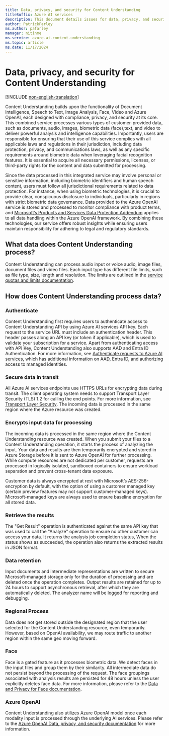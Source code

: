 ```yaml
---
title: Data, privacy, and security for Content Understanding
titleSuffix: Azure AI services
description: This document details issues for data, privacy, and security for Content Understanding.
author: PatrickFarley
ms.author: pafarley
manager: nitinme
ms.service: azure-ai-content-understanding
ms.topic: article
ms.date: 11/17/2024
---
```


# Data, privacy, and security for Content Understanding 

[!INCLUDE [non-english-translation](../includes/non-english-translation.md)]

Content Understanding builds upon the functionality of Document Intelligence, Speech to Text, Image Analysis, Face, Video and Azure OpenAI, each designed with compliance, privacy, and security at its core. This combined service processes various types of customer-provided data, such as documents, audio, images, biometric data (face),text, and video to deliver powerful analysis and intelligence capabilities. Importantly, users are responsible for ensuring that their use of this service complies with all applicable laws and regulations in their jurisdiction, including data protection, privacy, and communications laws, as well as any specific requirements around biometric data when leveraging facial recognition features. It is essential to acquire all necessary permissions, licenses, or third-party rights for the content and data submitted for processing. 

Since the data processed in this integrated service may involve personal or sensitive information, including biometric identifiers and human speech content, users must follow all jurisdictional requirements related to data protection. For instance, when using biometric technologies, it is crucial to provide clear, conspicuous disclosure to individuals, particularly in regions with strict biometric data governance. Data provided to the Azure OpenAI service is stored and processed to monitor compliance with product terms, and [Microsoft’s Products and Services Data Protection Addendum](https://go.microsoft.com/fwlink/?linkid=2131539) applies to all data handling within the Azure OpenAI framework. By combining these technologies, our service offers robust insights while ensuring users maintain responsibility for adhering to legal and regulatory standards. 

## What data does Content Understanding process? 

Content Understanding can process audio input or voice audio, image files, document files and video files. Each input type has different file limits, such as file type, size, length and resolution. The limits are outlined in the [service quotas and limits documentation](/azure/ai-services/content-understanding/service-limits#image). 


## How does Content Understanding process data? 

### Authenticate 

Content Understanding first requires users to authenticate access to Content Understanding API by using Azure AI services API key. Each request to the service URL must include an authentication header. This header passes along an API key (or token if applicable), which is used to validate your subscription for a service. Apart from authenticating access with API Key, Content Understanding also supports AAD and Entra ID Authentication. For more information, see [Authenticate requests to Azure AI services](/azure/ai-services/authentication?tabs=powershell), which has additional information on AAD, Entra ID, and authorizing access to managed identities. 

### Secure data in transit 

All Azure AI services endpoints use HTTPS URLs for encrypting data during transit. The client operating system needs to support Transport Layer Security (TLS) 1.2 for calling the end points. For more information, see [Transport Layer Security](/azure/ai-services/security-features?tabs=command-line%2Ccsharp#transport-layer-security-tls). The incoming data is processed in the same region where the Azure resource was created. 


### Encrypts input data for processing 

The incoming data is processed in the same region where the Content Understanding resource was created. When you submit your files to a Content Understanding operation, it starts the process of analyzing the input. Your data and results are then temporarily encrypted and stored in Azure Storage before it is sent to Azure OpenAI for further processing. While compute resources are not dedicated per customer, requests are processed in logically isolated, sandboxed containers to ensure workload separation and prevent cross-tenant data exposure. 

Customer data is always encrypted at rest with Microsoft’s AES-256-encryption by default, with the option of using a customer managed key (certain preview features may not support customer-managed keys). Microsoft-managed keys are always used to ensure baseline encryption for all stored data.


 

### Retrieve the results 

The "Get Result" operation is authenticated against the same API key that was used to call the "Analyze" operation to ensure no other customer can access your data. It returns the analysis job completion status, When the status shows as succeeded, the operation also returns the extracted results in JSON format. 

 

### Data retention 

Input documents and intermediate representations are written to secure Microsoft-managed storage only for the duration of processing and are deleted once the operation completes.  Output results are retained for up to 24 hours to support asynchronous retrieval, after which they are automatically deleted. The analyzer name will be logged for reporting and debugging.

 

### Regional Process 

Data does not get stored outside the designated region that the user selected for the Content Understanding resource, even temporarily. However, based on OpenAI availability, we may route traffic to another region within the same geo moving forward. 

 

### Face 

Face is a gated feature as it processes biometric data. We detect faces in the input files and group them by their similarity. All intermediate data do not persist beyond the processing of the request. The face groupings associated with analysis results are persisted for 48 hours unless the user explicitly deletes face data. For more information, please refer to the [Data and Privacy for Face documentation](/azure/ai-foundry/responsible-ai/face/data-privacy-security). 

 

### Azure OpenAI 

Content Understanding also utilizes Azure OpenAI model once each modality input is processed through the underlying AI services. Please refer to the [Azure OpenAI Data, privacy, and security documentation](/azure/ai-foundry/responsible-ai/openai/data-privacy) for more information. 
